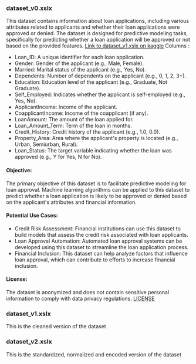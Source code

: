 ### dataset_v0.xslx
  This dataset contains information about loan applications, including various attributes related to applicants and whether their loan applications were approved or denied. The dataset is designed for predictive modeling tasks, specifically for predicting whether a loan application will be approved or not based on the provided features. [Link to dataset_v1.xslx on kaggle](https://www.kaggle.com/datasets/maramsa/loan-database)
  Columns :

* Loan_ID: A unique identifier for each loan application.
* Gender: Gender of the applicant (e.g., Male, Female).
* Married: Marital status of the applicant (e.g., Yes, No).
* Dependents: Number of dependents on the applicant (e.g., 0, 1, 2, 3+).
* Education: Education level of the applicant (e.g., Graduate, Not Graduate).
* Self_Employed: Indicates whether the applicant is self-employed (e.g., Yes, No).
* ApplicantIncome: Income of the applicant.
* CoapplicantIncome: Income of the coapplicant (if any).
* LoanAmount: The amount of the loan applied for.
* Loan_Amount_Term: Term of the loan in months.
* Credit_History: Credit history of the applicant (e.g., 1.0, 0.0).
* Property_Area: Area where the applicant's property is located (e.g., Urban, Semiurban, Rural).
* Loan_Status: The target variable indicating whether the loan was approved (e.g., Y for Yes, N for No).

#### Objective:
  The primary objective of this dataset is to facilitate predictive modeling for loan approval. Machine learning algorithms can be applied to this dataset to predict whether a loan application is likely to be approved or denied based on the applicant's attributes and financial information.

#### Potential Use Cases:
* Credit Risk Assessment: Financial institutions can use this dataset to build models that assess the credit risk associated with loan applicants.
* Loan Approval Automation: Automated loan approval systems can be developed using this dataset to streamline the loan application process.
* Financial Inclusion: This dataset can help analyze factors that influence loan approval, which can contribute to efforts to increase financial inclusion.

#### License:
  The dataset is anonymized and does not contain sensitive personal information to comply with data privacy regulations.
[LICENSE](https://creativecommons.org/publicdomain/zero/1.0/)


### dataset_v1.xslx

  This is the cleaned version of the dataset


### dataset_v2.xslx
  This is the standardized, normalized and encoded version of the dataset